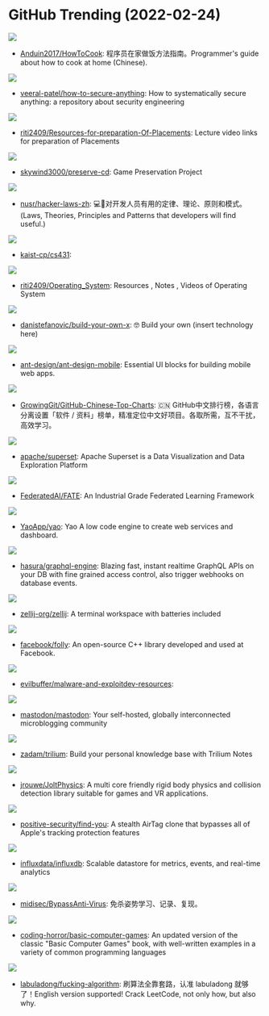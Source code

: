 # GitHub Trending (2022-02-24)

![](https://img.shields.io/badge/none-New%203-green?style=flat-square&logo=appveyor)
- [Anduin2017/HowToCook](https://github.com/Anduin2017/HowToCook): 程序员在家做饭方法指南。Programmer's guide about how to cook at home (Chinese).

![](https://img.shields.io/badge/none-New%20251-green?style=flat-square&logo=appveyor)
- [veeral-patel/how-to-secure-anything](https://github.com/veeral-patel/how-to-secure-anything): How to systematically secure anything: a repository about security engineering

![](https://img.shields.io/badge/none-New%20115-green?style=flat-square&logo=appveyor)
- [riti2409/Resources-for-preparation-Of-Placements](https://github.com/riti2409/Resources-for-preparation-Of-Placements): Lecture video links for preparation of Placements

![](https://img.shields.io/badge/none-New%20136-green?style=flat-square&logo=appveyor)
- [skywind3000/preserve-cd](https://github.com/skywind3000/preserve-cd): Game Preservation Project

![](https://img.shields.io/badge/none-New%2082-green?style=flat-square&logo=appveyor)
- [nusr/hacker-laws-zh](https://github.com/nusr/hacker-laws-zh): 💻📖对开发人员有用的定律、理论、原则和模式。(Laws, Theories, Principles and Patterns that developers will find useful.)

![](https://img.shields.io/badge/Rust-New%2068-green?style=flat-square&logo=appveyor)
- [kaist-cp/cs431](https://github.com/kaist-cp/cs431): 

![](https://img.shields.io/badge/none-New%2048-green?style=flat-square&logo=appveyor)
- [riti2409/Operating_System](https://github.com/riti2409/Operating_System): Resources , Notes , Videos of Operating System

![](https://img.shields.io/badge/none-New%20552-green?style=flat-square&logo=appveyor)
- [danistefanovic/build-your-own-x](https://github.com/danistefanovic/build-your-own-x): 🤓 Build your own (insert technology here)

![](https://img.shields.io/badge/TypeScript-New%2040-green?style=flat-square&logo=appveyor)
- [ant-design/ant-design-mobile](https://github.com/ant-design/ant-design-mobile): Essential UI blocks for building mobile web apps.

![](https://img.shields.io/badge/Java-New%2078-green?style=flat-square&logo=appveyor)
- [GrowingGit/GitHub-Chinese-Top-Charts](https://github.com/GrowingGit/GitHub-Chinese-Top-Charts): 🇨🇳 GitHub中文排行榜，各语言分离设置「软件 / 资料」榜单，精准定位中文好项目。各取所需，互不干扰，高效学习。

![](https://img.shields.io/badge/TypeScript-New%2022-green?style=flat-square&logo=appveyor)
- [apache/superset](https://github.com/apache/superset): Apache Superset is a Data Visualization and Data Exploration Platform

![](https://img.shields.io/badge/Python-New%209-green?style=flat-square&logo=appveyor)
- [FederatedAI/FATE](https://github.com/FederatedAI/FATE): An Industrial Grade Federated Learning Framework

![](https://img.shields.io/badge/Go-New%2074-green?style=flat-square&logo=appveyor)
- [YaoApp/yao](https://github.com/YaoApp/yao): Yao A low code engine to create web services and dashboard.

![](https://img.shields.io/badge/Haskell-New%2082-green?style=flat-square&logo=appveyor)
- [hasura/graphql-engine](https://github.com/hasura/graphql-engine): Blazing fast, instant realtime GraphQL APIs on your DB with fine grained access control, also trigger webhooks on database events.

![](https://img.shields.io/badge/Rust-New%2088-green?style=flat-square&logo=appveyor)
- [zellij-org/zellij](https://github.com/zellij-org/zellij): A terminal workspace with batteries included

![](https://img.shields.io/badge/C%2B%2B-New%2013-green?style=flat-square&logo=appveyor)
- [facebook/folly](https://github.com/facebook/folly): An open-source C++ library developed and used at Facebook.

![](https://img.shields.io/badge/none-New%2031-green?style=flat-square&logo=appveyor)
- [evilbuffer/malware-and-exploitdev-resources](https://github.com/evilbuffer/malware-and-exploitdev-resources): 

![](https://img.shields.io/badge/Ruby-New%2041-green?style=flat-square&logo=appveyor)
- [mastodon/mastodon](https://github.com/mastodon/mastodon): Your self-hosted, globally interconnected microblogging community

![](https://img.shields.io/badge/JavaScript-New%2071-green?style=flat-square&logo=appveyor)
- [zadam/trilium](https://github.com/zadam/trilium): Build your personal knowledge base with Trilium Notes

![](https://img.shields.io/badge/C%2B%2B-New%20267-green?style=flat-square&logo=appveyor)
- [jrouwe/JoltPhysics](https://github.com/jrouwe/JoltPhysics): A multi core friendly rigid body physics and collision detection library suitable for games and VR applications.

![](https://img.shields.io/badge/Swift-New%2073-green?style=flat-square&logo=appveyor)
- [positive-security/find-you](https://github.com/positive-security/find-you): A stealth AirTag clone that bypasses all of Apple's tracking protection features

![](https://img.shields.io/badge/Go-New%206-green?style=flat-square&logo=appveyor)
- [influxdata/influxdb](https://github.com/influxdata/influxdb): Scalable datastore for metrics, events, and real-time analytics

![](https://img.shields.io/badge/C%2B%2B-New%2024-green?style=flat-square&logo=appveyor)
- [midisec/BypassAnti-Virus](https://github.com/midisec/BypassAnti-Virus): 免杀姿势学习、记录、复现。

![](https://img.shields.io/badge/C%23-New%20198-green?style=flat-square&logo=appveyor)
- [coding-horror/basic-computer-games](https://github.com/coding-horror/basic-computer-games): An updated version of the classic "Basic Computer Games" book, with well-written examples in a variety of common programming languages

![](https://img.shields.io/badge/Markdown-New%20101-green?style=flat-square&logo=appveyor)
- [labuladong/fucking-algorithm](https://github.com/labuladong/fucking-algorithm): 刷算法全靠套路，认准 labuladong 就够了！English version supported! Crack LeetCode, not only how, but also why.


